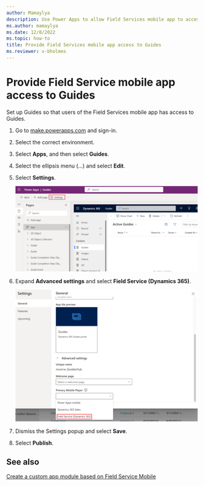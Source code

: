 ```yaml
---
author: Mamaylya
description: Use Power Apps to allow Field Services mobile app to access Guides
ms.author: mamaylya
ms.date: 12/8/2022
ms.topic: how-to
title: Provide Field Services mobile app access to Guides
ms.reviewer: v-bholmes
---
```


# Provide Field Service mobile app access to Guides

Set up Guides so that users of the Field Services mobile app has access to Guides.

1. Go to [make.powerapps.com](https://make.preview.powerapps.com/) and sign-in.

1. Select the correct environment.

1. Select **Apps**, and then select **Guides**.

1. Select the ellipsis menu (...) and select **Edit**.

1. Select **Settings**.

     ![Selecting the Guides app in Power Apps and select Settings.](media/power-apps-settings.PNG "Selecting the Guides app in Power Apps and then Settings")

1. Expand **Advanced settings** and select **Field Service (Dynamics 365)**.

     ![Selecting Advanced settings and Field Service.](media/settings-advanced-settings.PNG "Selecting Advanced settings and Field Service")

1. Dismiss the Settings popup and select **Save**.

1. Select **Publish**.

## See also

[Create a custom app module based on Field Service Mobile](../field-service/mobile-powerapp-copy-app-module)
